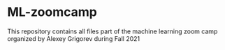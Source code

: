 # ML-zoomcamp
This repository contains all files part of the machine learning zoom camp organized by Alexey Grigorev during Fall 2021
